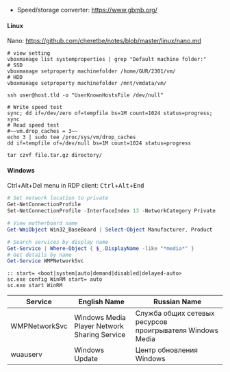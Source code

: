 * Speed/storage converter: https://www.gbmb.org/

#### Linux

Nano: https://github.com/cheretbe/notes/blob/master/linux/nano.md

```shell
# view setting
vboxmanage list systemproperties | grep "Default machine folder:"
# SSD
vboxmanage setproperty machinefolder /home/GUR/2301/vm/
# HDD
vboxmanage setproperty machinefolder /mnt/vmdata/vm/

ssh user@host.tld -o "UserKnownHostsFile /dev/null"

# Write speed test
sync; dd if=/dev/zero of=tempfile bs=1M count=1024 status=progress; sync
# Read speed test
#~~vm.drop_caches = 3~~
echo 3 | sudo tee /proc/sys/vm/drop_caches 
dd if=tempfile of=/dev/null bs=1M count=1024 status=progress

tar czvf file.tar.gz directory/
```
#### Windows

Ctrl+Alt+Del menu in RDP client: <kbd>Ctrl</kbd>+<kbd>Alt</kbd>+<kbd>End</kbd>

```powershell
# Set network location to private
Get-NetConnectionProfile
Set-NetConnectionProfile -InterfaceIndex 13 -NetworkCategory Private

# View motherboard name
Get-WmiObject Win32_BaseBoard | Select-Object Manufacturer, Product

# Search services by display name
Get-Service | Where-Object { $_.DisplayName -like "*media*" }
# Get details by name
Get-Service WMPNetworkSvc
```
```batch
:: start= <boot|system|auto|demand|disabled|delayed-auto>
sc.exe config WinRM start= auto
sc.exe start WinRM
```
| Service       | English Name                                 | Russian Name                                              |
| ------------- | -------------------------------------------- | --------------------------------------------------------- |
| WMPNetworkSvc | Windows Media Player Network Sharing Service | Служба общих сетевых ресурсов проигрывателя Windows Media |
| wuauserv      | Windows Update                               | Центр обновления Windows                                  |
